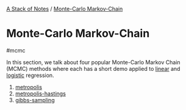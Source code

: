 [A Stack of Notes](a-stack-of-notes) / [Monte-Carlo Markov-Chain](monte-carlo-markov-chain.md)


# Monte-Carlo Markov-Chain

#mcmc

In this section, we talk about four popular Monte-Carlo Markov Chain (MCMC) methods where each has a short demo applied to [linear](linear-regression.md) and [logistic](logistic-regression.md) regression.

1. [metropolis](metropolis.md)
2. [metropolis-hastings](metropolis-hastings.md)
3. [gibbs-sampling](gibbs-sampling.md)



